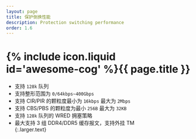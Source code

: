 ```yaml
---
layout: page
title: 保护倒换性能
description: Protection switching performance
order: 1.6
---
```



# {% include icon.liquid id='awesome-cog' %}{{ page.title }}


- 支持  `128k`  队列
- 支持整形范围为  `0/64kbps~400Gbps`
- 支持  CIR/PIR  的颗粒度最小为 `16kbps` 最大为 `2Mbps`
- 支持  CBS/PBS  的颗粒度为最小 `256B` 最大为 `32KB`
- 支持  `128k`  队列的  WRED  拥塞策略 
- 最大支持 3 组 DDR4/DDR5 缓存报文，支持外挂 TM  
{:.larger.text}